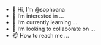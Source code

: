 - 👋 Hi, I’m @sophoana
- 👀 I’m interested in ...
- 🌱 I’m currently learning ...
- 💞️ I’m looking to collaborate on ...
- 📫 How to reach me ...

<!---
sophoana/sophoana is a ✨ special ✨ repository because its `README.md` (this file) appears on your GitHub profile.
You can click the Preview link to take a look at your changes.
--->
